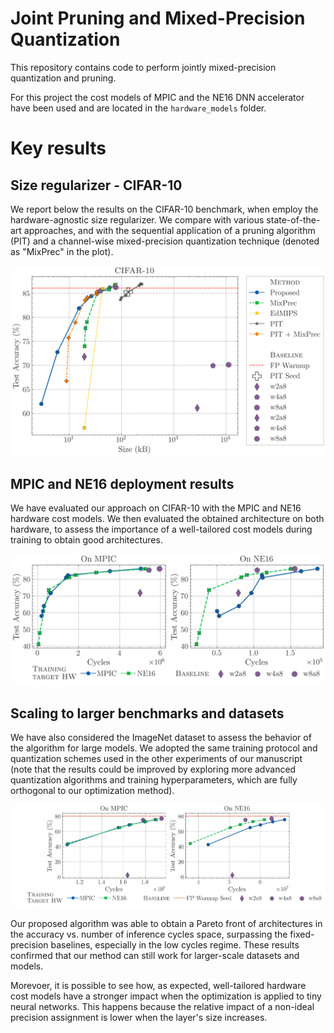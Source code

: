# Joint Pruning and Mixed-Precision Quantization
This repository contains code to perform jointly mixed-precision quantization and pruning.

For this project the cost models of MPIC and the NE16 DNN accelerator have been used and are located in the `hardware_models` folder.

# Key results

## Size regularizer - CIFAR-10
We report below the results on the CIFAR-10 benchmark, when employ the hardware-agnostic size regularizer. We compare with various state-of-the-art approaches, and with the sequential application of a pruning algorithm (PIT) and a channel-wise mixed-precision quantization technique (denoted as "MixPrec" in the plot).

![Alt text](assets/CIFAR-10_Size.png)


## MPIC and NE16 deployment results
We have evaluated our approach on CIFAR-10 with the MPIC and NE16 hardware cost models. We then evaluated the obtained architecture on both hardware, to assess the importance of a well-tailored cost models during training to obtain good architectures.

<div align="center">
    <img src="assets/CIFAR-10_MPIC_and_NE16.png" width="600">
</div>



## Scaling to larger benchmarks and datasets
We have also considered the ImageNet dataset to assess the behavior of the algorithm for large models. We adopted the same training protocol and quantization schemes used in the other experiments of our manuscript (note that the results could be improved by exploring more advanced quantization algorithms and training hyperparameters, which are fully orthogonal to our optimization method).

<div align="center">
    <img src="assets/ImageNet_MPIC_and_NE16.png" width=750">
</div>


Our proposed algorithm was able to obtain a Pareto front of architectures in the accuracy vs. number of inference cycles space, surpassing the fixed-precision baselines, especially in the low cycles regime. These results confirmed that our method can still work for larger-scale datasets and models.

Morevoer, it is possible to see how, as expected, well-tailored hardware cost models have a stronger impact when the optimization is applied to tiny neural networks. This happens because the relative impact of a non-ideal precision assignment is lower when the layer's size increases.
